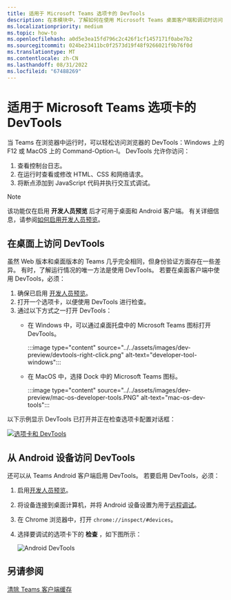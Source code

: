 ```yaml
---
title: 适用于 Microsoft Teams 选项卡的 DevTools
description: 在本模块中，了解如何在使用 Microsoft Teams 桌面客户端和调试时访问 DevTools
ms.localizationpriority: medium
ms.topic: how-to
ms.openlocfilehash: a0d5e3ea15fd796c2c426f1cf1457171f0abe7b2
ms.sourcegitcommit: 024be23411bc0f2573d19f48f9266021f9b76f0d
ms.translationtype: MT
ms.contentlocale: zh-CN
ms.lasthandoff: 08/31/2022
ms.locfileid: "67488269"
---
```

# <a name="devtools-for-microsoft-teams-tabs"></a>适用于 Microsoft Teams 选项卡的 DevTools

当 Teams 在浏览器中运行时，可以轻松访问浏览器的 DevTools：Windows 上的 F12 或 MacOS 上的 Command-Option-I。 DevTools 允许你访问：

1. 查看控制台日志。
1. 在运行时查看或修改 HTML、CSS 和网络请求。
1. 将断点添加到 JavaScript 代码并执行交互式调试。

> [!NOTE]
> 该功能仅在启用 **开发人员预览** 后才可用于桌面和 Android 客户端。 有关详细信息，请参阅[如何启用开发人员预览](~/resources/dev-preview/developer-preview-intro.md)。

## <a name="access-devtools-on-the-desktop"></a>在桌面上访问 DevTools

虽然 Web 版本和桌面版本的 Teams 几乎完全相同，但身份验证方面存在一些差异。 有时，了解运行情况的唯一方法是使用 DevTools。 若要在桌面客户端中使用 DevTools，必须：

1. 确保已启用 [开发人员预览](~/resources/dev-preview/developer-preview-intro.md)。
1. 打开一个选项卡，以便使用 DevTools 进行检查。
1. 通过以下方式之一打开 DevTools：
    * 在 Windows 中，可以通过桌面托盘中的 Microsoft Teams 图标打开 DevTools。

      :::image type="content" source="../../assets/images/dev-preview/devtools-right-click.png" alt-text="developer-tool-windows":::

    * 在 MacOS 中，选择 Dock 中的 Microsoft Teams 图标。

      :::image type="content" source="../../assets/images/dev-preview/mac-os-developer-tools.PNG" alt-text="mac-os-dev-tools":::

以下示例显示 DevTools 已打开并正在检查选项卡配置对话框：

   [![选项卡和 DevTools](~/assets/images/dev-preview/tab-and-devtools.png)](~/assets/images/dev-preview/tab-and-devtools.png#lightbox)

## <a name="access-devtools-from-an-android-device"></a>从 Android 设备访问 DevTools

还可以从 Teams Android 客户端启用 DevTools。 若要启用 DevTools，必须：

1. 启用[开发人员预览](~/resources/dev-preview/developer-preview-intro.md)。
1. 将设备连接到桌面计算机，并将 Android 设备设置为用于[远程调试](https://developers.google.com/web/tools/chrome-devtools/remote-debugging/)。
1. 在 Chrome 浏览器中，打开 `chrome://inspect/#devices`。
1. 选择要调试的选项卡下的 **检查** ，如下图所示：

   ![Android DevTools](~/assets/images/android-devtools.png)

## <a name="see-also"></a>另请参阅

[清除 Teams 客户端缓存](/microsoftteams/troubleshoot/teams-administration/clear-teams-cache)
